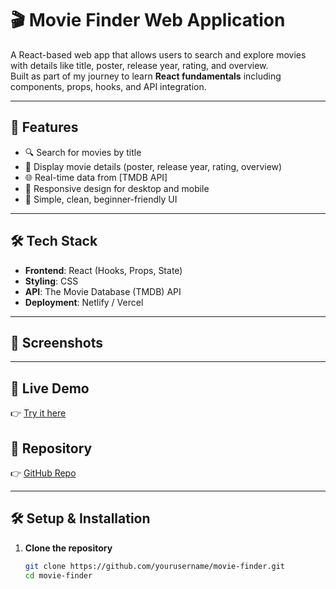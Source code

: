 # 🎬 Movie Finder Web Application  

A React-based web app that allows users to search and explore movies with details like title, poster, release year, rating, and overview.  
Built as part of my journey to learn **React fundamentals** including components, props, hooks, and API integration.  

---

## 🚀 Features  
- 🔍 Search for movies by title  
- 🎥 Display movie details (poster, release year, rating, overview)  
- 🌐 Real-time data from [TMDB API]
- 📱 Responsive design for desktop and mobile  
- 🎨 Simple, clean, beginner-friendly UI  

---

## 🛠️ Tech Stack  
- **Frontend**: React (Hooks, Props, State)  
- **Styling**: CSS 
- **API**: The Movie Database (TMDB) API  
- **Deployment**: Netlify / Vercel  

---

## 📸 Screenshots  

---

## 🔗 Live Demo  
👉 [Try it here](https://movie-finder-tau-olive.vercel.app/)  

## 📂 Repository  
👉 [GitHub Repo](https://github.com/Akhi1praveen/Movie_Finder)  

---

## 🛠️ Setup & Installation  

1. **Clone the repository**  
   ```bash
   git clone https://github.com/yourusername/movie-finder.git
   cd movie-finder
